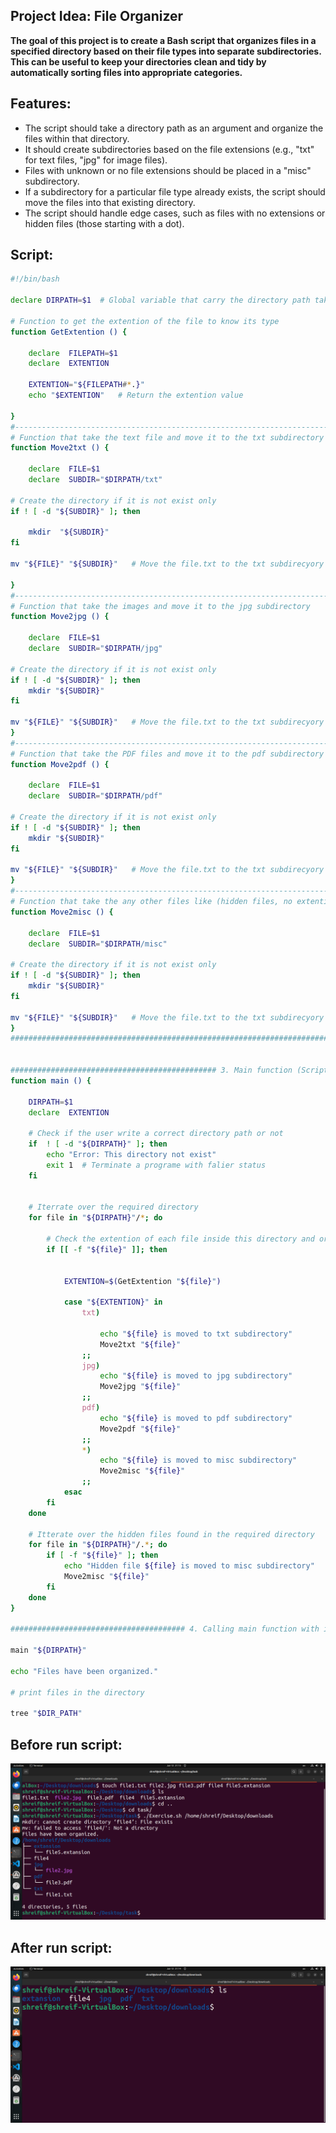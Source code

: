 Project Idea: File Organizer
----
**The goal of this project is to create a Bash script that organizes files in a specified directory based on their file types into separate subdirectories. This can be useful to keep your directories clean and tidy by automatically sorting files into appropriate categories.**
## Features:
- The script should take a directory path as an argument and organize the files within that directory.
- It should create subdirectories based on the file extensions (e.g., "txt" for text files, "jpg" for image files).
- Files with unknown or no file extensions should be placed in a "misc" subdirectory.
- If a subdirectory for a particular file type already exists, the script should move the files into that existing directory.
- The script should handle edge cases, such as files with no extensions or hidden files (those starting with a dot).
## Script:
```bash
#!/bin/bash
 
declare DIRPATH=$1  # Global variable that carry the directory path taken from the user

# Function to get the extention of the file to know its type
function GetExtention () {
    
    declare  FILEPATH=$1
    declare  EXTENTION
    
    EXTENTION="${FILEPATH#*.}"
    echo "$EXTENTION"   # Return the extention value

}
#---------------------------------------------------------------------------------------------------------------------------------#
# Function that take the text file and move it to the txt subdirectory
function Move2txt () {
   
    declare  FILE=$1
    declare  SUBDIR="$DIRPATH/txt"

# Create the directory if it is not exist only
if ! [ -d "${SUBDIR}" ]; then   

    mkdir  "${SUBDIR}"
fi

mv "${FILE}" "${SUBDIR}"   # Move the file.txt to the txt subdirecyory

}
#---------------------------------------------------------------------------------------------------------------------------------#
# Function that take the images and move it to the jpg subdirectory
function Move2jpg () {
   
    declare  FILE=$1
    declare  SUBDIR="$DIRPATH/jpg"

# Create the directory if it is not exist only
if ! [ -d "${SUBDIR}" ]; then   
    mkdir "${SUBDIR}"
fi

mv "${FILE}" "${SUBDIR}"   # Move the file.txt to the txt subdirecyory
}
#---------------------------------------------------------------------------------------------------------------------------------#
# Function that take the PDF files and move it to the pdf subdirectory
function Move2pdf () {
   
    declare  FILE=$1
    declare  SUBDIR="$DIRPATH/pdf"

# Create the directory if it is not exist only
if ! [ -d "${SUBDIR}" ]; then   
    mkdir "${SUBDIR}"
fi

mv "${FILE}" "${SUBDIR}"   # Move the file.txt to the txt subdirecyory
}
#---------------------------------------------------------------------------------------------------------------------------------#
# Function that take the any other files like (hidden files, no extention and unknown extention) and move it to the misc subdirectory
function Move2misc () {
   
    declare  FILE=$1
    declare  SUBDIR="$DIRPATH/misc"

# Create the directory if it is not exist only
if ! [ -d "${SUBDIR}" ]; then   
    mkdir "${SUBDIR}"
fi

mv "${FILE}" "${SUBDIR}"   # Move the file.txt to the txt subdirecyory
}
##################################################################################################################################


############################################## 3. Main function (Script logic) ###################################################
function main () {
    
    DIRPATH=$1
    declare  EXTENTION
   
    # Check if the user write a correct directory path or not
    if  ! [ -d "${DIRPATH}" ]; then   
        echo "Error: This directory not exist"
        exit 1  # Terminate a programe with falier status 
    fi

    
    # Iterrate over the required directory 
    for file in "${DIRPATH}"/*; do
        
        # Check the extention of each file inside this directory and organize it
        if [[ -f "${file}" ]]; then 


            EXTENTION=$(GetExtention "${file}") 

            case "${EXTENTION}" in
                txt)
                    
                    echo "${file} is moved to txt subdirectory"
                    Move2txt "${file}"
                ;;
                jpg)
                    echo "${file} is moved to jpg subdirectory"
                    Move2jpg "${file}"
                ;;
                pdf)
                    echo "${file} is moved to pdf subdirectory"
                    Move2pdf "${file}"
                ;;
                *)
                    echo "${file} is moved to misc subdirectory"
                    Move2misc "${file}"
                ;;
            esac   
        fi
    done

    # Itterate over the hidden files found in the required directory 
    for file in "${DIRPATH}"/.*; do
        if [ -f "${file}" ]; then
            echo "Hidden file ${file} is moved to misc subdirectory"
            Move2misc "${file}"
        fi
    done
}

####################################### 4. Calling main function with its arguments ######################################## 

main "${DIRPATH}"

echo "Files have been organized."

# print files in the directory

tree "$DIR_PATH"
```
## Before run script:
![befor-run-script](Images/befor-run-script.png)
## After run script:
![after-run-script](Images/after-run-script.png)
